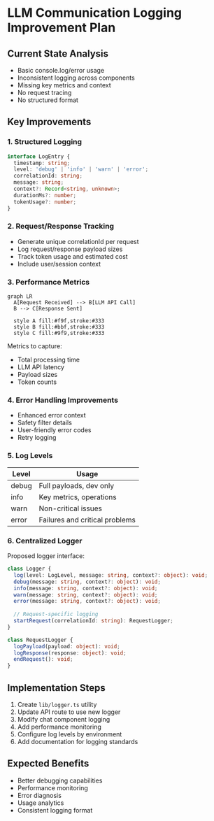 # LLM Communication Logging Improvement Plan

## Current State Analysis
- Basic console.log/error usage
- Inconsistent logging across components
- Missing key metrics and context
- No request tracing
- No structured format

## Key Improvements

### 1. Structured Logging
```typescript
interface LogEntry {
  timestamp: string;
  level: 'debug' | 'info' | 'warn' | 'error';
  correlationId: string;
  message: string;
  context?: Record<string, unknown>;
  durationMs?: number;
  tokenUsage?: number;
}
```

### 2. Request/Response Tracking
- Generate unique correlationId per request
- Log request/response payload sizes
- Track token usage and estimated cost
- Include user/session context

### 3. Performance Metrics
```mermaid
graph LR
  A[Request Received] --> B[LLM API Call]
  B --> C[Response Sent]
  
  style A fill:#f9f,stroke:#333
  style B fill:#bbf,stroke:#333
  style C fill:#9f9,stroke:#333
```

Metrics to capture:
- Total processing time
- LLM API latency
- Payload sizes
- Token counts

### 4. Error Handling Improvements
- Enhanced error context
- Safety filter details
- User-friendly error codes
- Retry logging

### 5. Log Levels
| Level   | Usage                          |
|---------|--------------------------------|
| debug   | Full payloads, dev only        |
| info    | Key metrics, operations        |
| warn    | Non-critical issues            |
| error   | Failures and critical problems |

### 6. Centralized Logger
Proposed logger interface:
```typescript
class Logger {
  log(level: LogLevel, message: string, context?: object): void;
  debug(message: string, context?: object): void;
  info(message: string, context?: object): void;
  warn(message: string, context?: object): void;
  error(message: string, context?: object): void;
  
  // Request-specific logging
  startRequest(correlationId: string): RequestLogger;
}

class RequestLogger {
  logPayload(payload: object): void;
  logResponse(response: object): void;
  endRequest(): void;
}
```

## Implementation Steps

1. Create `lib/logger.ts` utility
2. Update API route to use new logger
3. Modify chat component logging
4. Add performance monitoring
5. Configure log levels by environment
6. Add documentation for logging standards

## Expected Benefits
- Better debugging capabilities
- Performance monitoring
- Error diagnosis
- Usage analytics
- Consistent logging format
